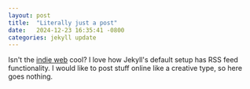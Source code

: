 ```yaml
---
layout: post
title:  "Literally just a post"
date:   2024-12-23 16:35:41 -0800
categories: jekyll update
---
```

Isn't the [indie web][indieweb] cool? I love how Jekyll's default setup has RSS feed functionality. I would like to post stuff online like a creative type, so here goes nothing.

[indieweb]: https://indieweb.org/
